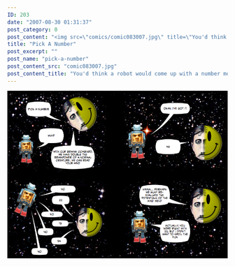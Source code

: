 ```yaml
---
ID: 203
date: "2007-08-30 01:31:37"
post_category: 0
post_content: "<img src=\"comics/comic083007.jpg\" title=\"You'd think a robot would come up with a number more mathematically interesting than 22\" />"
title: "Pick A Number"
post_excerpt: ""
post_name: "pick-a-number"
post_content_src: "comic083007.jpg"
post_content_title: "You'd think a robot would come up with a number more mathematically interesting than 22"
---
```



[![You'd think a robot would come up with a number more mathematically interesting than 22](/comics-hi-res/comic083007.jpg)](/comics-hi-res/comic083007.jpg)
